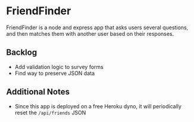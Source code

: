 # FriendFinder

FriendFinder is a node and express app that asks users several questions, and then matches them with another user based on their responses.

## Backlog
- Add validation logic to survey forms
- Find way to preserve JSON data

## Additional Notes
- Since this app is deployed on a free Heroku dyno, it will periodically reset the `/api/friends` JSON
